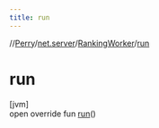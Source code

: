 ```yaml
---
title: run
---
```

//[Perry](../../../index.html)/[net.server](../index.html)/[RankingWorker](index.html)/[run](run.html)



# run



[jvm]\
open override fun [run](run.html)()




